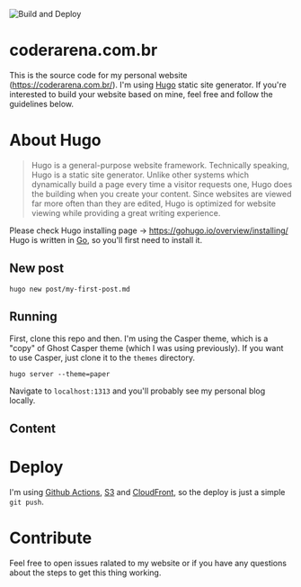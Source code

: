 ![Build and Deploy](https://github.com/coder-arena/coderarena.com.br/workflows/Build%20and%20Deploy/badge.svg?branch=master&event=push)

# coderarena.com.br
This is the source code for my personal website (https://coderarena.com.br/). I'm using [Hugo](https://gohugo.io) static site generator.
If you're interested to build your website based on mine, feel free and follow the guidelines below.

# About Hugo
> Hugo is a general-purpose website framework. Technically speaking, Hugo is a static site generator. Unlike other systems which dynamically build a page every time a visitor requests one, Hugo does the building when you create your content. Since websites are viewed far more often than they are edited, Hugo is optimized for website viewing while providing a great writing experience.

Please check Hugo installing page -> https://gohugo.io/overview/installing/
Hugo is written in [Go](https://gohugo.io/overview/installing/), so you'll first need to install it.

## New post
```
hugo new post/my-first-post.md
```

## Running
First, clone this repo and then.
I'm using the Casper theme, which is a "copy" of Ghost Casper theme (which I was using previously).
If you want to use Casper, just clone it to the `themes` directory.

```
hugo server --theme=paper
```
Navigate to `localhost:1313` and you'll probably see my personal blog locally.

## Content


# Deploy
I'm using [Github Actions](https://github.com/features/actions), [S3](https://aws.amazon.com/pt/s3/) and [CloudFront](https://aws.amazon.com/cloudfront/?nc2=type_a), so the deploy is just a simple `git push`.

# Contribute
Feel free to open issues ralated to my website or if you have any questions about the steps to get this thing working.
